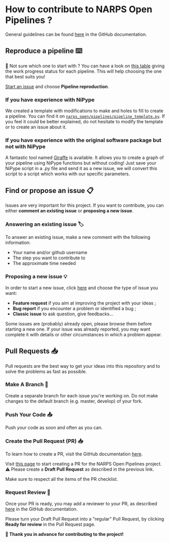 # How to contribute to NARPS Open Pipelines ? 

General guidelines can be found [here](https://docs.github.com/en/get-started/quickstart/contributing-to-projects) in the GitHub documentation. 

## Reproduce a pipeline :keyboard:
:thinking: Not sure which one to start with ? You can have a look on [this table](https://github.com/Inria-Empenn/narps_open_pipelines/wiki/pipeline_status) giving the work progress status for each pipeline. This will help choosing the one that best suits you!

[Start an issue](https://github.com/Inria-Empenn/narps_open_pipelines/issues/new/choose) and choose **Pipeline reproduction**.

### If you have experience with NiPype
We created a template with modifications to make and holes to fill to create a pipeline. You can find it on [`narps_open/pipelines/pipeline_template.py`](/narps_open/pipelines/pipeline_template.py). 
If you feel it could be better explained, do not hesitate to modify the template or to create an issue about it.

### If you have experience with the original software package but not with NiPype
A fantastic tool named [Giraffe](https://giraffe.tools/porcupine/TimVanMourik/GiraffePlayground/master) is available. It allows you to create a graph of your pipeline using NiPype functions but without coding! Just save your NiPype script in a .py file and send it as a new issue, we will convert this script to a script which works with our specific parameters. 

## Find or propose an issue :clipboard:
Issues are very important for this project. If you want to contribute, you can either **comment an existing issue** or **proposing a new issue**. 

### Answering an existing issue :label:
To answer an existing issue, make a new comment with the following information: 
  - Your name and/or github username
  - The step you want to contribute to 
  - The approximate time needed 

### Proposing a new issue :bulb:
In order to start a new issue, click [here](https://github.com/Inria-Empenn/narps_open_pipelines/issues/new/choose) and choose the type of issue you want:
  - **Feature request** if you aim at improving the project with your ideas ;
  - **Bug report** if you encounter a problem or identified a bug ;
  - **Classic issue** to ask question, give feedbacks...

Some issues are (probably) already open, please browse them before starting a new one. If your issue was already reported, you may want complete it with details or other circumstances in which a problem appear. 

## Pull Requests :inbox_tray:
Pull requests are the best way to get your ideas into this repository and to solve the problems as fast as possible.

### Make A Branch :deciduous_tree:
Create a separate branch for each issue you're working on. Do not make changes to the default branch (e.g. master, develop) of your fork.

### Push Your Code :outbox_tray:
Push your code as soon and often as you can.

### Create the Pull Request (PR) :inbox_tray:
To learn how to create a PR, visit the GitHub documentation [here](https://docs.github.com/en/pull-requests/collaborating-with-pull-requests/proposing-changes-to-your-work-with-pull-requests/creating-a-pull-request-from-a-fork).

Visit [this page](https://github.com/Inria-Empenn/narps_open_pipelines/pulls) to start creating a PR for the NARPS Open Pipelines project. :warning: Please create a **Draft Pull Request** as described in the previous link.

Make sure to respect all the items of the PR checklist.

### Request Review :disguised_face:
Once your PR is ready, you may add a reviewer to your PR, as described [here](https://docs.github.com/en/pull-requests/collaborating-with-pull-requests/proposing-changes-to-your-work-with-pull-requests/requesting-a-pull-request-review) in the GitHub documentation.

Please turn your Draft Pull Request into a "regular" Pull Request, by clicking **Ready for review** in the Pull Request page.

**:wave: Thank you in advance for contributing to the project!**
